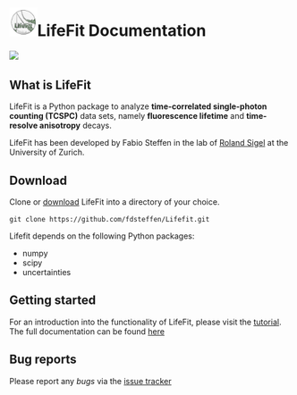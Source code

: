 # <img src="docs/source/_static/lifefit_logo.png" width="50">LifeFit Documentation
<a href="https://lifefit.readthedocs.io/en/latest/"><img src="https://readthedocs.org/projects/pip/badge/"></a>

## What is LifeFit

LifeFit is a Python package to analyze **time-correlated single-photon counting (TCSPC)** data sets, namely **fluorescence lifetime** and **time-resolve anisotropy** decays. 

LifeFit has been developed by Fabio Steffen in the lab of [Roland Sigel](https://www.chem.uzh.ch/en/sigel/) at the University of Zurich.

## Download

Clone or [download](https://github.com/fdsteffen/Lifefit/archive/master.zip) LifeFit into a directory of your choice.

```
git clone https://github.com/fdsteffen/Lifefit.git
```

Lifefit depends on the following Python packages:

- numpy
- scipy
- uncertainties 


## Getting started

For an introduction into the functionality of LifeFit, please visit the [tutorial](docs/source/tutorial/lifefit_tutorial.ipynb).
The full documentation can be found [here](https://lifefit.readthedocs.io/en/latest/)

## Bug reports

Please report any *bugs* via the [issue tracker](https://github.com/fdsteffen/Lifefit/issues)
